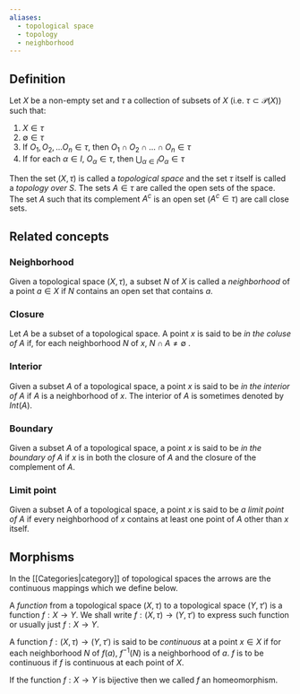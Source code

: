 ```yaml
---
aliases:
  - topological space
  - topology
  - neighborhood
---
```

## Definition
Let $X$ be a non-empty set and $\tau$ a collection of subsets of $X$ (i.e. $\tau \subset \mathcal{P}(X)$) such that:
1. $X \in \tau$
2. $\emptyset \in \tau$
3. If $O_1, O_2, ...O_n \in \tau$, then $O_1 \cap O_2 \cap ...\cap O_n \in \tau$
4. If for each $\alpha \in I$, $O_\alpha \in \tau$, then $\bigcup_{\alpha \in I}O_\alpha\in\tau$

Then the set $(X, \tau)$ is called a _topological space_ and the set $\tau$ itself is called a _topology over $S$_.
The sets $A \in \tau$ are called the open sets of the space.
The set $A$ such that its complement $A^c$ is an open set ($A^c\in \tau$) are call close sets.

## Related concepts

### Neighborhood
Given a topological space $(X, \tau)$, a subset $N$ of $X$ is called a _neighborhood_ of a point $a \in X$ if $N$ contains an open set that contains $a$.

### Closure
Let $A$ be a subset of a topological space. A point $x$ is said to be _in the coluse of $A$_ if, for each neighborhood $N$ of $x$, $N \cap A \neq \emptyset$ .

### Interior
Given a subset $A$ of a topological space, a point $x$ is said to be _in the interior of $A$_ if $A$ is a neighborhood of $x$. The interior of $A$ is sometimes denoted by $Int(A)$.

### Boundary
Given a subset $A$ of a topological space, a point $x$ is said to be _in the boundary of $A$_ if $x$ is in both the closure of $A$ and the closure of the complement of $A$.

### Limit point
Given a subset A of a topological space, a point $x$ is said to be _a limit point of $A$_ if every neighborhood of $x$ contains at least one point of $A$ other than $x$ itself.


## Morphisms
In the [[Categories|category]] of topological spaces the arrows are the continuous mappings which we define below.

A _function_ from a topological space $(X, \tau)$ to a topological space $(Y, \tau')$ is a function $f: X \to Y$.
We shall write $f: (X,\tau)\to(Y, \tau')$ to express such function or usually just $f: X \to Y$.

A function $f: (X,\tau)\to(Y, \tau')$ is said to be _continuous_ at a point $x \in X$ if for each neighborhood $N$ of $f(a)$, $f^{-1}(N)$ is a neighborhood of $a$. $f$ is to be continuous if $f$ is continuous at each point of $X$.

If the function $f: X \to Y$ is bijective then we called $f$ an homeomorphism.